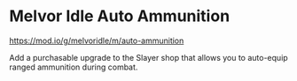 # Melvor Idle Auto Ammunition
 
 https://mod.io/g/melvoridle/m/auto-ammunition
 
 Add a purchasable upgrade to the Slayer shop that allows you to auto-equip ranged ammunition during combat.

